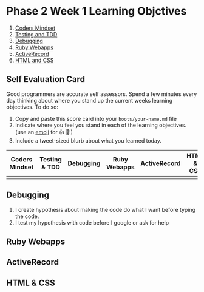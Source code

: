 # Phase 2 Week 1 Learning Objctives

1. [Coders Mindset](learning-objectives/coders-mindset.md)
1. [Testing and TDD](learning-objectives/testing-and-tdd.md)
1. [Debugging](#debugging)
1. [Ruby Webapps](#ruby-webapps)
1. [ActiveRecord](#activerecord)
1. [HTML and CSS](#html-and-css)

## Self Evaluation Card

Good programmers are accurate self assessors. Spend a few minutes every day
thinking about where you stand up the current weeks learning objectives. To do
so:

1. Copy and paste this score card into your `boots/your-name.md` file
2. Indicate where you feel you stand in each of the learning objectives.
   (use an [emoji](http://www.emoji-cheat-sheet.com/) for :+1: :gem:!)
3. Include a tweet-sized blurb about what you learned today.

| Coders Mindset | Testing & TDD | Debugging | Ruby Webapps | ActiveRecord | HTML & CSS |
| -------------- | ------------- | --------- | ------------ | ------------ | ---------- |
|                |               |           |              |              |            |

## Debugging
1. I create hypothesis about making the code do what I want before typing the
   code.
1. I test my hypothesis with code before I google or ask for help

## Ruby Webapps

## ActiveRecord

## HTML & CSS


